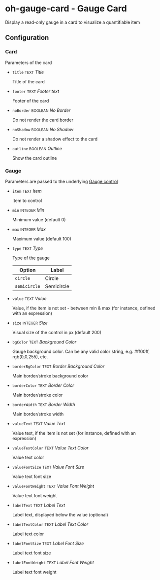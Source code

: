 # oh-gauge-card - Gauge Card

<!-- GENERATED componentDescription -->
Display a read-only gauge in a card to visualize a quantifiable item
<!-- GENERATED /componentDescription -->

## Configuration

<!-- GENERATED props -->

### Card

Parameters of the card


- `title` <small>TEXT</small> _Title_

  Title of the card

- `footer` <small>TEXT</small> _Footer text_

  Footer of the card

- `noBorder` <small>BOOLEAN</small> _No Border_

  Do not render the card border

- `noShadow` <small>BOOLEAN</small> _No Shadow_

  Do not render a shadow effect to the card

- `outline` <small>BOOLEAN</small> _Outline_

  Show the card outline

### Gauge

Parameters are passed to the underlying <a target="_blank" class="external text-color-blue" href="https://framework7.io/vue/gauge.html#gauge-properties">Gauge control</a>


- `item` <small>TEXT</small> _Item_

  Item to control

- `min` <small>INTEGER</small> _Min_

  Minimum value (default 0)

- `max` <small>INTEGER</small> _Max_

  Maximum value (default 100)

- `type` <small>TEXT</small> _Type_

  Type of the gauge

  | Option | Label |
  |--------|-------|
  | `circle` | Circle |
  | `semicircle` | Semicircle |


- `value` <small>TEXT</small> _Value_

  Value, if the item is not set - between min & max (for instance, defined with an expression)

- `size` <small>INTEGER</small> _Size_

  Visual size of the control in px (default 200)

- `bgColor` <small>TEXT</small> _Background Color_

  Gauge background color. Can be any valid color string, e.g. #ff00ff, rgb(0,0,255), etc.

- `borderBgColor` <small>TEXT</small> _Border Background Color_

  Main border/stroke background color

- `borderColor` <small>TEXT</small> _Border Color_

  Main border/stroke color

- `borderWidth` <small>TEXT</small> _Border Width_

  Main border/stroke width

- `valueText` <small>TEXT</small> _Value Text_

  Value text, if the item is not set (for instance, defined with an expression)

- `valueTextColor` <small>TEXT</small> _Value Text Color_

  Value text color

- `valueFontSize` <small>TEXT</small> _Value Font Size_

  Value text font size

- `valueFontWeight` <small>TEXT</small> _Value Font Weight_

  Value text font weight

- `labelText` <small>TEXT</small> _Label Text_

  Label text, displayed below the value (optional)

- `labelTextColor` <small>TEXT</small> _Label Text Color_

  Label text color

- `labelFontSize` <small>TEXT</small> _Label Font Size_

  Label text font size

- `labelFontWeight` <small>TEXT</small> _Label Font Weight_

  Label text font weight

<!-- GENERATED /props -->
